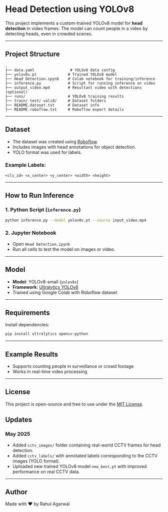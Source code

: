 
# Head Detection using YOLOv8 

This project implements a custom-trained YOLOv8 model for **head detection** in video frames. The model can count people in a video by detecting heads, even in crowded scenes.

---

## Project Structure

```
.
├── data.yaml                # YOLOv8 data config
├── yolov8s.pt              # Trained YOLOv8 model
├── Head Detection.ipynb    # Colab notebook for training/inference
├── inference.py            # Script for running inference on video
├── output_video.mp4        # Resultant video with detections (optional)
├── runs/                   # YOLOv8 training results
├── train/ test/ valid/     # Dataset folders
├── README.dataset.txt      # Dataset info
├── README.roboflow.txt     # Roboflow export details
```

---

## Dataset

- The dataset was created using [Roboflow](https://roboflow.com/).
- Includes images with head annotations for object detection.
- YOLO format was used for labels.

### Example Labels:
```
<cls_id> <x_center> <y_center> <width> <height>
```

---

## How to Run Inference

### 1. Python Script (`inference.py`)
```bash
python inference.py --model yolov8s.pt --source input_video.mp4
```

### 2. Jupyter Notebook
- Open `Head Detection.ipynb`
- Run all cells to test the model on images or video.

---

## Model

- **Model**: YOLOv8-small (`yolov8s`)
- **Framework**: [Ultralytics YOLOv8](https://github.com/ultralytics/ultralytics)
- Trained using Google Colab with Roboflow dataset

---

## Requirements

Install dependencies:
```bash
pip install ultralytics opencv-python
```

---

## Example Results

- Supports counting people in surveillance or crowd footage
- Works in real-time video processing

---

## License

This project is open-source and free to use under the [MIT License](LICENSE).


## Updates

### May 2025

- Added `cctv_images/` folder containing real-world CCTV frames for head detection.
- Added `cctv_labels/` with annotated labels corresponding to the CCTV images (YOLO format).
- Uploaded new trained YOLOv8 model `new_best.pt` with improved performance on real CCTV data.


---

## Author

Made with ❤️ by Rahul Agarwal
